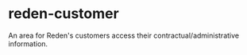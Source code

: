 # reden-customer
An area for Reden's customers access  their contractual/administrative information.
